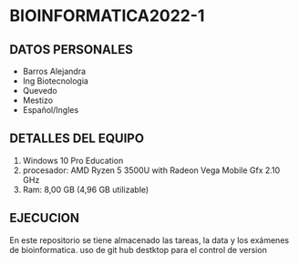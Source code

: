 # BIOINFORMATICA2022-1
## DATOS PERSONALES
- Barros Alejandra
- Ing Biotecnologia
- Quevedo
- Mestizo
- Español/Ingles

## DETALLES DEL EQUIPO
1. Windows 10 Pro Education
2. procesador: AMD Ryzen 5 3500U with Radeon Vega Mobile Gfx     2.10 GHz
3. Ram: 8,00 GB (4,96 GB utilizable)

## EJECUCION
En este repositorio se tiene  almacenado las tareas, la data y los exámenes de bioinformatica.
uso de git hub destktop para el control de version
